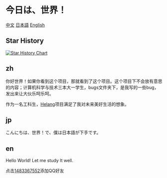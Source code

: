 # 今日は、世界！
[中文](##zh)
[日本語](##jp)
[English](#en)
## Star History
[![Star History Chart](https://api.star-history.com/svg?repos=Gakusyun/Konnichihasekai&type=Date)](https://star-history.com/#Gakusyun/Konnichihasekai&Date)
## zh
你好世界！如果你看到这个项目，那就看到了这个项目。这个项目下不会放有意思的内容；计算机科学与技术三本大一学生，bugs文件夹下，是我写的一些bug，发出来让大伙乐呵乐呵。

作为一名工科生，[Helang](https://github.com/kifuan/helang)项目满足了我对未来美好生活的想象。
## jp
こんにちは、世界！で、僕は日本語が下手です。
## en
Hello World! Let me study It well.

点击[1483367552](https://qm.qq.com/cgi-bin/qm/qr?k=FwjMEBmDbu_7ZeLtSCRMXSBSNpeg0okt&noverify=0&personal_qrcode_source=4)添加QQ好友
